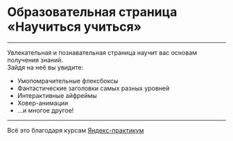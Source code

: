 # Образовательная страница **«Научиться учиться»**  
* * *
Увлекательная и познавательная страница научит вас основам получения знаний.  
Зайдя на неё вы увидите:  
+  Умопомрачительные флексбоксы
+  Фантастические заголовки самых разных уровней
+  Интерактивные айфреймы
+  Ховер-анимации
+  ...и многое другое!
* * *
Всё это благодаря курсам [Яндекс-практикум](https://praktikum.yandex.ru/)  